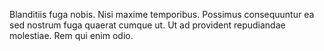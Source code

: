 Blanditiis fuga nobis. Nisi maxime temporibus. Possimus consequuntur ea sed nostrum fuga quaerat cumque ut. Ut ad provident repudiandae molestiae. Rem qui enim odio.